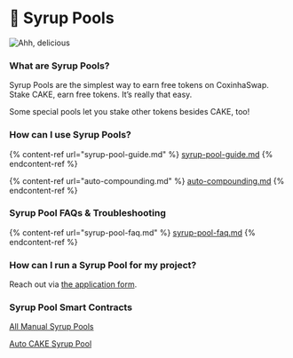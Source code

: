 # 🍯 Syrup Pools

![Ahh, delicious](../../.gitbook/assets/masthead.png)

### **What are Syrup Pools?**

Syrup Pools are the simplest way to earn free tokens on CoxinhaSwap.\
Stake CAKE, earn free tokens. It’s really that easy.

Some special pools let you stake other tokens besides CAKE, too!

### **How can I use Syrup Pools?**

{% content-ref url="syrup-pool-guide.md" %}
[syrup-pool-guide.md](syrup-pool-guide.md)
{% endcontent-ref %}

{% content-ref url="auto-compounding.md" %}
[auto-compounding.md](auto-compounding.md)
{% endcontent-ref %}

### Syrup Pool FAQs & Troubleshooting

{% content-ref url="syrup-pool-faq.md" %}
[syrup-pool-faq.md](syrup-pool-faq.md)
{% endcontent-ref %}

### **How can I run a Syrup Pool for my project?**

Reach out via [the application form](https://docs.CoxinhaSwap.finance/contact-us/business-partnerships).

### Syrup Pool Smart Contracts <a href="#docs-internal-guid-c4c16237-7fff-3c33-3a56-18ccd8853f86" id="docs-internal-guid-c4c16237-7fff-3c33-3a56-18ccd8853f86"></a>

[All Manual Syrup Pools](../../code/smart-contracts/main-staking-masterchef-contract.md)

[Auto CAKE Syrup Pool](../../code/smart-contracts/cakevault.md)

### &#x20;<a href="#docs-internal-guid-c4c16237-7fff-3c33-3a56-18ccd8853f86" id="docs-internal-guid-c4c16237-7fff-3c33-3a56-18ccd8853f86"></a>



